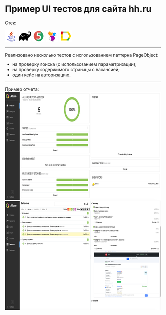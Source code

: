# Пример UI тестов для сайта hh.ru

Cтек:
<p>
<a href="https://www.java.com/ru/" target="_blank" ><img src="https://github.com/sapon007/sapon007/raw/main/icons/java.svg" width="40px" height="40px" title="Java" alt="Java"></a>
<a href="https://gradle.org" target="_blank"><img src="https://github.com/sapon007/sapon007/raw/main/icons/gradle.svg" width="40px" height="40px" title="Gradle" alt="Gradle"></a>
<a href="https://junit.org/junit5/" target="_blank"><img src="https://github.com/sapon007/sapon007/raw/main/icons/JUnit5.svg" width="40px" height="40px" title="JUnit5" alt="JUnit5"></a>
<a href="https://ru.selenide.org" target="_blank"><img src="https://github.com/sapon007/sapon007/raw/main/icons/Selenide.svg" width="40px" height="40px" title="Selenide" alt="Selenide"></a>
<a href="https://allurereport.org" target="_blank"><img src="https://github.com/sapon007/sapon007/raw/main/icons/Allure_Report.svg" width="40px" height="40px" title="Allure Report" alt="Allure Report"></a>
</p>

---

Реализовано несколько тестов с использованием паттерна PageObject:
- на проверку поиска (с использованием параметризации);
- на проверку содержимого страницы с вакансией;
- один кейс на авторизацию.

---

Пример отчета:  
<img src="screenshots/allure_report2.png" width="1000px" height="350px">
<img src="screenshots/allure_report1.png" width="1000px" height="350px">
